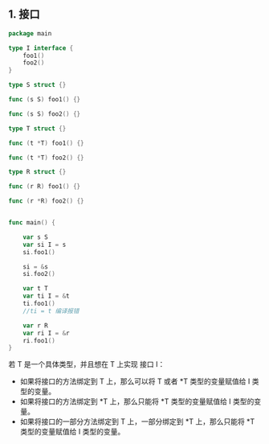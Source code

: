 ## 1. 接口

```go
package main

type I interface {
	foo1()
	foo2()
}

type S struct {}

func (s S) foo1() {}

func (s S) foo2() {}

type T struct {}

func (t *T) foo1() {}

func (t *T) foo2() {}

type R struct {}

func (r R) foo1() {}

func (r *R) foo2() {}


func main() {

	var s S
	var si I = s
	si.foo1()

	si = &s
	si.foo2()

	var t T
	var ti I = &t
	ti.foo1()
	//ti = t 编译报错

	var r R
	var ri I = &r
	ri.foo1()
}
```

若 T 是一个具体类型，并且想在 T 上实现 接口 I：

- 如果将接口的方法绑定到 T 上，那么可以将 T 或者 *T 类型的变量赋值给 I 类型的变量。
- 如果将接口的方法绑定到 *T 上，那么只能将 *T 类型的变量赋值给 I 类型的变量。
- 如果将接口的一部分方法绑定到 T 上，一部分绑定到 *T 上，那么只能将 *T 类型的变量赋值给 I 类型的变量。